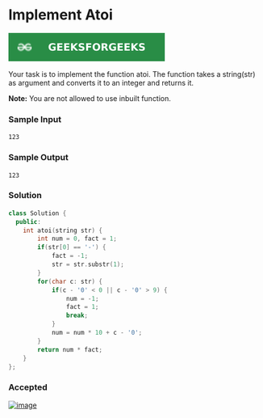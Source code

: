 # Implement Atoi

[![Problem Link](../assets/gfg.svg)](https://practice.geeksforgeeks.org/problems/implement-atoi/1/#)

Your task  is to implement the function atoi. The function takes a string(str) as argument and converts it to an integer and returns it.

**Note:** You are not allowed to use inbuilt function.

### Sample Input
```
123
```

### Sample Output
```
123
```

### Solution
```cpp
class Solution {
  public:
    int atoi(string str) {
        int num = 0, fact = 1;
        if(str[0] == '-') {
            fact = -1;
            str = str.substr(1);
        }
        for(char c: str) {
            if(c - '0' < 0 || c - '0' > 9) {
                num = -1;
                fact = 1;
                break;
            }
            num = num * 10 + c - '0';
        }
        return num * fact;
    }
};
```

### Accepted
[![image](https://user-images.githubusercontent.com/44930179/149929396-d6c217a2-0047-4735-bcaa-f3faabafb162.png)](https://practice.geeksforgeeks.org/viewSol.php?subId=5e574a145f8c02018e51925409f67075&pid=700386&user=jhasuraj)

